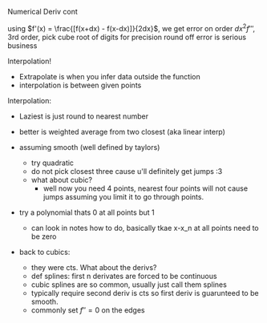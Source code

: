 
Numerical Deriv cont

using $f'(x) = \frac{[f(x+dx) - f(x-dx)]}{2dx}$,
we get error on order $dx^2f'''$, 3rd order, pick cube root of digits for precision 
round off error is serious business

Interpolation!
- Extrapolate is when you infer data outside the function
- interpolation is between given points

Interpolation:
- Laziest is just round to nearest number
- better is weighted average from two closest (aka linear interp)
- assuming smooth (well defined by taylors)
  - try quadratic
  - do not pick closest three cause u'll definitely get jumps :3
  - what about cubic?
    - well now you need 4 points, nearest four points will not cause jumps assuming you limit it to go through points.

- try a polynomial thats 0 at all points but 1
  - can look in notes how to do, basically tkae x-x_n at all points need to be zero
 
- back to cubics:
  - they were cts. What about the derivs?
  - def splines: first n derivates are forced to be continuous
  - cubic splines are so common, usually just call them splines
  - typically require second deriv is cts so first deriv is guarunteed to be smooth.
  - commonly set $f'' = 0$ on the edges
